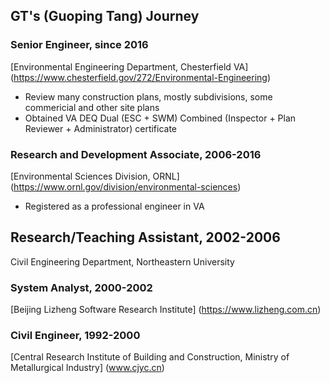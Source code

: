 ## GT's (Guoping Tang) Journey

### Senior Engineer, since 2016
[Environmental Engineering Department, Chesterfield VA]
(https://www.chesterfield.gov/272/Environmental-Engineering)

* Review many construction plans, mostly subdivisions, some commericial and other site plans
* Obtained VA DEQ Dual (ESC + SWM) Combined (Inspector + Plan Reviewer + Administrator) certificate 


### Research and Development Associate, 2006-2016
[Environmental Sciences Division, ORNL]
(https://www.ornl.gov/division/environmental-sciences)

* Registered as a professional engineer in VA

## Research/Teaching Assistant, 2002-2006
Civil Engineering Department, Northeastern University



### System Analyst, 2000-2002
[Beijing Lizheng Software Research Institute]
(https://www.lizheng.com.cn)


### Civil Engineer, 1992-2000
[Central Research Institute of Building and Construction, Ministry of Metallurgical Industry]
(www.cjyc.cn)

